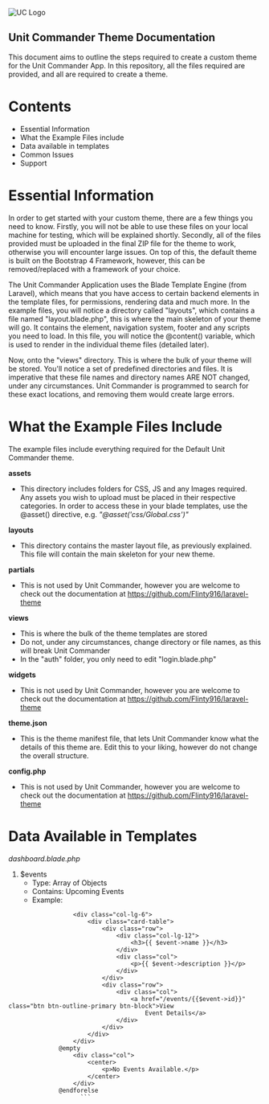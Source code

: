 
![UC Logo](https://flintsdesigns.co.uk/IMG/UC_Logo.png)
## Unit Commander Theme Documentation

This document aims to outline the steps required to create a custom theme for the Unit Commander App. In this repository, all the files required are provided, and all are required to create a theme. 

# Contents
 - Essential Information
 - What the Example Files include
 - Data available in templates
 - Common Issues
 - Support
 
 
 # Essential Information
 In order to get started with your custom theme, there are a few things you need to know. Firstly, you will not be able to use these files on your local machine for testing, which will be explained shortly. Secondly, all of the files provided must be uploaded in the final ZIP file for the theme to work, otherwise you will encounter large issues. On top of this, the default theme is built on the Bootstrap 4 Framework, however, this can be removed/replaced with a framework of your choice. 
 
 The Unit Commander Application uses the Blade Template Engine (from Laravel), which means that you have access to certain backend elements in the template files, for permissions, rendering data and much more. In the example files, you will notice a directory called "layouts", which contains a file named "layout.blade.php", this is where the main skeleton of your theme will go. It contains the <head> element, navigation system, footer and any scripts you need to load. In this file, you will notice the @content() variable, which is used to render in the individual theme files (detailed later). 
  
 Now, onto the "views" directory. This is where the bulk of your theme will be stored. You'll notice a set of predefined directories and files. It is imperative that these file names and directory names ARE NOT changed, under any circumstances. Unit Commander is programmed to search for these exact locations, and removing them would create large errors. 


 # What the Example Files Include
 The example files include everything required for the Default Unit Commander theme.
 
 **assets** 
  - This directory includes folders for CSS, JS and any Images required. Any assets you wish to upload must be placed in their respective categories. In order to access these in your blade templates, use the @asset() directive, e.g. *"@asset('css/Global.css')"*
  
 **layouts** 
  - This directory contains the master layout file, as previously explained. This file will contain the main skeleton for your new theme. 
  
 **partials**
  - This is not used by Unit Commander, however you are welcome to check out the documentation at https://github.com/Flinty916/laravel-theme
  
 **views** 
  - This is where the bulk of the theme templates are stored
  - Do not, under any circumstances, change directory or file names, as this will break Unit Commander
  - In the "auth" folder, you only need to edit "login.blade.php"
  
 **widgets**
  - This is not used by Unit Commander, however you are welcome to check out the documentation at https://github.com/Flinty916/laravel-theme
  
 **theme.json**
  - This is the theme manifest file, that lets Unit Commander know what the details of this theme are. Edit this to your liking, however do not change the overall structure. 
  
 **config.php** 
  - This is not used by Unit Commander, however you are welcome to check out the documentation at https://github.com/Flinty916/laravel-theme
  
  
  # Data Available in Templates
  
 *dashboard.blade.php*
  1. $events
     - Type: Array of Objects
     - Contains: Upcoming Events
     - Example: 
```            @forelse($events as $event)
                  <div class="col-lg-6">
                      <div class="card-table">
                          <div class="row">
                              <div class="col-lg-12">
                                  <h3>{{ $event->name }}</h3>
                              </div>
                              <div class="col">
                                  <p>{{ $event->description }}</p>
                              </div>
                          </div>
                          <div class="row">
                              <div class="col">
                                  <a href="/events/{{$event->id}}" class="btn btn-outline-primary btn-block">View
                                      Event Details</a>
                              </div>
                          </div>
                      </div>
                  </div>
              @empty
                  <div class="col">
                      <center>
                          <p>No Events Available.</p>
                      </center>
                  </div>
              @endforelse
                    ```
